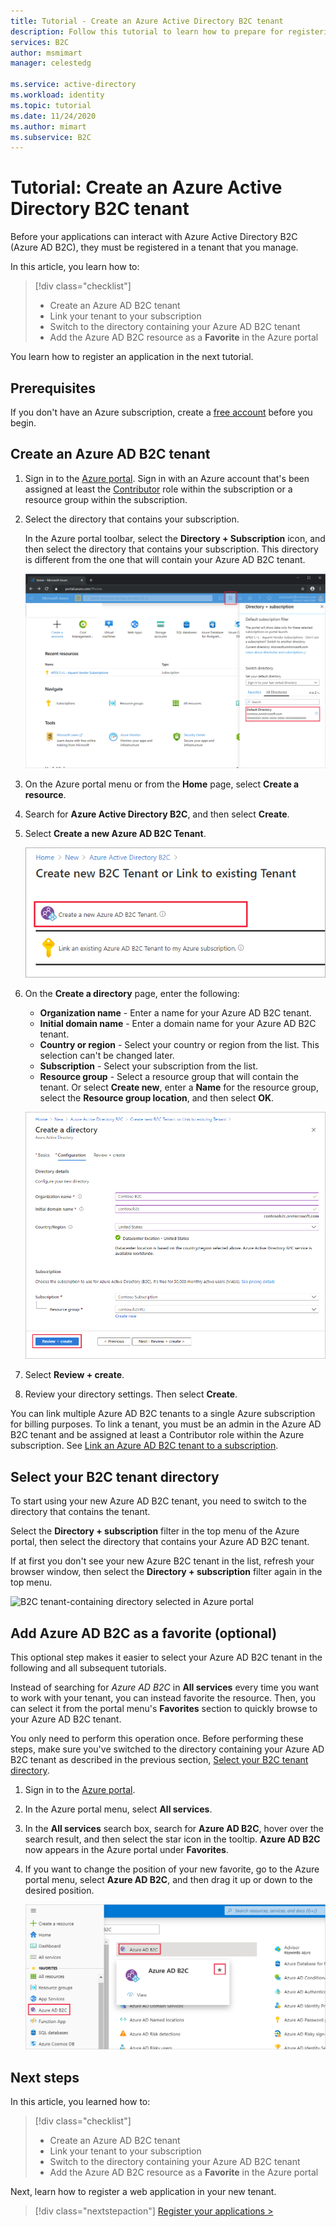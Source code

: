 ```yaml
---
title: Tutorial - Create an Azure Active Directory B2C tenant
description: Follow this tutorial to learn how to prepare for registering your applications by creating an Azure Active Directory B2C tenant using the Azure portal.
services: B2C
author: msmimart
manager: celestedg

ms.service: active-directory
ms.workload: identity
ms.topic: tutorial
ms.date: 11/24/2020
ms.author: mimart
ms.subservice: B2C
---
```


# Tutorial: Create an Azure Active Directory B2C tenant

Before your applications can interact with Azure Active Directory B2C (Azure AD B2C), they must be registered in a tenant that you manage.

In this article, you learn how to:

> [!div class="checklist"]
> * Create an Azure AD B2C tenant
> * Link your tenant to your subscription
> * Switch to the directory containing your Azure AD B2C tenant
> * Add the Azure AD B2C resource as a **Favorite** in the Azure portal

You learn how to register an application in the next tutorial.

## Prerequisites

If you don't have an Azure subscription, create a [free account](https://azure.microsoft.com/free/?WT.mc_id=A261C142F) before you begin.

## Create an Azure AD B2C tenant

1. Sign in to the [Azure portal](https://portal.azure.com/). Sign in with an Azure account that's been assigned at least the [Contributor](../role-based-access-control/built-in-roles.md) role within the subscription or a resource group within the subscription.

1. Select the directory that contains your subscription.

    In the Azure portal toolbar, select the **Directory + Subscription** icon, and then select the directory that contains your subscription. This directory is different from the one that will contain your Azure AD B2C tenant.

    ![Subscription tenant, Directory + Subscription filter with subscription tenant selected](media/tutorial-create-tenant/portal-01-pick-directory.png)

1. On the Azure portal menu or from the **Home** page, select **Create a resource**.
1. Search for **Azure Active Directory B2C**, and then select **Create**.
1. Select **Create a new Azure AD B2C Tenant**.

    ![Create a new Azure AD B2C tenant selected in Azure portal](media/tutorial-create-tenant/portal-02-create-tenant.png)

1. On the **Create a directory** page, enter the following:

   - **Organization name** - Enter a name for your Azure AD B2C tenant.
   - **Initial domain name** - Enter a domain name for your Azure AD B2C tenant.
   - **Country or region** - Select your country or region from the list. This selection can't be changed later.
   - **Subscription** - Select your subscription from the list.
   - **Resource group** - Select a resource group that will contain the tenant. Or select **Create new**, enter a **Name** for the resource group, select the **Resource group location**, and then select **OK**.

    ![Create tenant form in with example values in Azure portal](media/tutorial-create-tenant/review-and-create-tenant.png)

1. Select **Review + create**.
1. Review your directory settings. Then select **Create**.

You can link multiple Azure AD B2C tenants to a single Azure subscription for billing purposes. To link a tenant, you must be an admin in the Azure AD B2C tenant and be assigned at least a Contributor role within the Azure subscription. See [Link an Azure AD B2C tenant to a subscription](billing.md#link-an-azure-ad-b2c-tenant-to-a-subscription).

## Select your B2C tenant directory

To start using your new Azure AD B2C tenant, you need to switch to the directory that contains the tenant.

Select the **Directory + subscription** filter in the top menu of the Azure portal, then select the directory that contains your Azure AD B2C tenant.

If at first you don't see your new Azure B2C tenant in the list, refresh your browser window, then select the **Directory + subscription** filter again in the top menu.

![B2C tenant-containing directory selected in Azure portal](media/tutorial-create-tenant/portal-07-select-tenant-directory.png)

## Add Azure AD B2C as a favorite (optional)

This optional step makes it easier to select your Azure AD B2C tenant in the following and all subsequent tutorials.

Instead of searching for *Azure AD B2C* in **All services** every time you want to work with your tenant, you can instead favorite the resource. Then, you can select it from the portal menu's **Favorites** section to quickly browse to your Azure AD B2C tenant.

You only need to perform this operation once. Before performing these steps, make sure you've switched to the directory containing your Azure AD B2C tenant as described in the previous section, [Select your B2C tenant directory](#select-your-b2c-tenant-directory).

1. Sign in to the [Azure portal](https://portal.azure.com).
1. In the Azure portal menu, select **All services**.
1. In the **All services** search box, search for **Azure AD B2C**, hover over the search result, and then select the star icon in the tooltip. **Azure AD B2C** now appears in the Azure portal under **Favorites**.
1. If you want to change the position of your new favorite, go to the Azure portal menu, select **Azure AD B2C**, and then drag it up or down to the desired position.

    ![Azure AD B2C, Favorites menu, Microsoft Azure portal](media/tutorial-create-tenant/portal-08-b2c-favorite.png)

## Next steps

In this article, you learned how to:

> [!div class="checklist"]
> * Create an Azure AD B2C tenant
> * Link your tenant to your subscription
> * Switch to the directory containing your Azure AD B2C tenant
> * Add the Azure AD B2C resource as a **Favorite** in the Azure portal

Next, learn how to register a web application in your new tenant.

> [!div class="nextstepaction"]
> [Register your applications >](tutorial-register-applications.md)